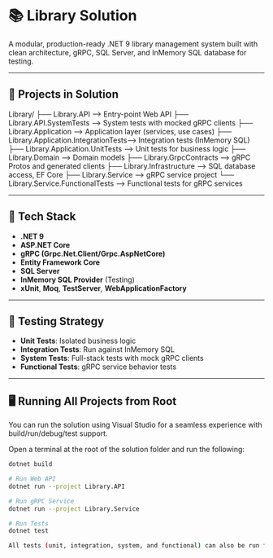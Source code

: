 # 📚 Library Solution

A modular, production-ready .NET 9 library management system built with clean architecture, gRPC, SQL Server, and InMemory SQL database for testing.

---

## 🧱 Projects in Solution

Library/
├── Library.API --> Entry-point Web API
├── Library.API.SystemTests --> System tests with mocked gRPC clients
├── Library.Application --> Application layer (services, use cases)
├── Library.Application.IntegrationTests--> Integration tests (InMemory SQL)
├── Library.Application.UnitTests --> Unit tests for business logic
├── Library.Domain --> Domain models
├── Library.GrpcContracts --> gRPC Protos and generated clients
├── Library.Infrastructure --> SQL database access, EF Core
├── Library.Service --> gRPC service project
└── Library.Service.FunctionalTests --> Functional tests for gRPC services


---

## 🚀 Tech Stack

- **.NET 9**
- **ASP.NET Core**
- **gRPC (Grpc.Net.Client/Grpc.AspNetCore)**
- **Entity Framework Core**
- **SQL Server**
- **InMemory SQL Provider** (Testing)
- **xUnit**, **Moq**, **TestServer**, **WebApplicationFactory**

---

## 🧪 Testing Strategy

- **Unit Tests**: Isolated business logic
- **Integration Tests**: Run against InMemory SQL
- **System Tests**: Full-stack tests with mock gRPC clients
- **Functional Tests**: gRPC service behavior tests

---

## 🖥️ Running All Projects from Root

You can run the solution using Visual Studio for a seamless experience with build/run/debug/test support.

Open a terminal at the root of the solution folder and run the following:

```bash
dotnet build

# Run Web API
dotnet run --project Library.API

# Run gRPC Service
dotnet run --project Library.Service

# Run Tests
dotnet test

All tests (unit, integration, system, and functional) can also be run from Visual Studio Test Explorer.

